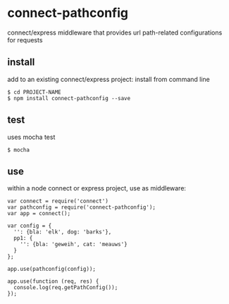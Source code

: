 connect-pathconfig
==================

connect/express middleware that provides url path-related configurations for requests

install
-------

add to an existing connect/express project: install from command line
```
$ cd PROJECT-NAME
$ npm install connect-pathconfig --save
```

test
----
uses mocha test
```
$ mocha
```

use
---
within a node connect or express project, use as middleware:
```
var connect = require('connect')
var pathconfig = require('connect-pathconfig');
var app = connect();

var config = {
  '': {bla: 'elk', dog: 'barks'},
  pp1: {
    '': {bla: 'geweih', cat: 'meauws'}
  }
};

app.use(pathconfig(config));

app.use(function (req, res) {
  console.log(req.getPathConfig());
});
```
